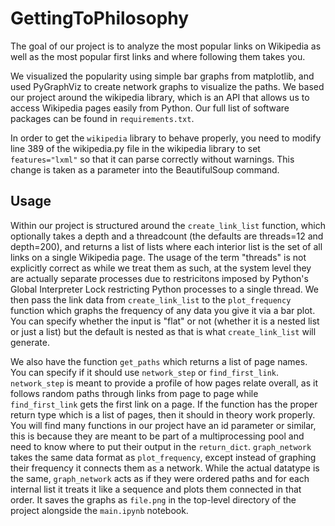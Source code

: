 # GettingToPhilosophy
The goal of our project is to analyze the most popular links on Wikipedia as well as
the most popular first links and where following them takes you.

We visualized the popularity using simple bar graphs from matplotlib, and used
PyGraphViz to create network graphs to visualize the paths. We based our project
around the wikipedia library, which is an API that allows us to access Wikipedia
pages easily from Python. Our full list of software packages can be found in
`requirements.txt`.

In order to get the `wikipedia` library to behave properly, you need to modify line 389 of
the wikipedia.py file in the wikipedia library to set `features="lxml"` so that it can parse
correctly without warnings. This change is taken as a parameter into the BeautifulSoup
command.

## Usage
Within our project is structured around the `create_link_list` function, which optionally
takes a depth and a threadcount (the defaults are threads=12 and depth=200), and returns
a list of lists where each interior list is the set of all links on a single Wikipedia
page. The usage of the term "threads" is not explicitly correct as while we treat them
as such, at the system level they are actually separate processes due to restricitons
imposed by Python's Global Interpreter Lock restricting Python processes to a single thread.
We then pass the link data from `create_link_list` to the `plot_frequency` function which
graphs the frequency of any data you give it via a bar plot. You can specify whether the
input is "flat" or not (whether it is a nested list or just a list) but the default is 
nested as that is what `create_link_list` will generate.

We also have the function `get_paths` which returns a list of page names. You can specify if
it should use `network_step` or `find_first_link`. `network_step` is meant to provide a
profile of how pages relate overall, as it follows random paths through links from page to page
while `find_first_link` gets the first link on a page. If the function has the proper return
type which is a list of pages, then it should in theory work properly. You will find many
functions in our project have an id parameter or similar, this is because they are meant to
be part of a multiprocessing pool and need to know where to put their output in the 
`return_dict`. `graph_network` takes the same data format as `plot_frequency`, except instead of
graphing their frequency it connects them as a network. While the actual datatype is the same,
`graph_network` acts as if they were ordered paths and for each internal list it treats it like
a sequence and plots them connected in that order. It saves the graphs as `file.png` in the
top-level directory of the project alongside the `main.ipynb` notebook.



